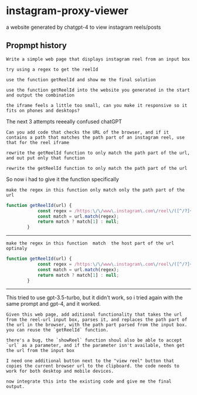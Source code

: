 # instagram-proxy-viewer
a website generated by chatgpt-4 to view instagram reels/posts 

## Propmpt history

```
Write a simple web page that displays instagram reel from an input box 
```

```
try using a regex to get the reelId
```

```
use the function getReelId and show me the final solution
```

```
use the function getReelId into the website you generated in the start and output the combination
```

```
the iframe feels a little too small, can you make it responsive so it fits on phones and desktops?
```

The next 3 attempts reeeally confused chatGPT
```
Can you add code that checks the URL of the browser, and if it contains a path that matches the path part of an instagram reel, use that for the reel iframe
```

```
rewrite the getReelId function to only match the path part of the url, and out put only that function
```

```
rewrite the getReelId function to only match the path part of the url
```

So now i had to give it the function specifically

```
make the regex in this function only match only the path part of the url
```
```javascript
function getReelId(url) {
            const regex = /https:\/\/www\.instagram\.com\/reel\/([^/?]+)\/?/;
            const match = url.match(regex);
            return match ? match[1] : null;
        }
```
---
```
make the regex in this function  match  the host part of the url optinaly
```

```javascript
function getReelId(url) {
            const regex = /https:\/\/www\.instagram\.com\/reel\/([^/?]+)\/?/;
            const match = url.match(regex);
            return match ? match[1] : null;
        }
```
---
This tried to use gpt-3.5-turbo, but it didn't work, so i tried again with the same prompt and gpt-4, and it worked.
```
Given this web page, add aditional functionality that takes the url from the reel-url input box, parses it, and replaces the path part of the url in the browser, with the path part parsed from the input box. you can reuse the `getReelId` function.
```

```
there's a bug, the `showReel` function shoul also be able to accept `url` as a parameter, and if the parameter isn't available, then get the url from the input box
```

```
I need one additional button next to the "view reel" button that copies the current browser url to the clipboard. the code needs to work for both desktop and mobile devices.
```

```
now integrate this into the existing code and give me the final output.
```

